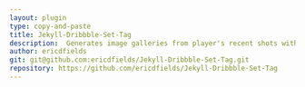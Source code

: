 ```yaml
---
layout: plugin
type: copy-and-paste
title: Jekyll-Dribbble-Set-Tag
description:  Generates image galleries from player's recent shots with customizable shots per page and which page of results to render.
author: ericdfields
git: git@github.com:ericdfields/Jekyll-Dribbble-Set-Tag.git
repository: https://github.com/ericdfields/Jekyll-Dribbble-Set-Tag
---
```

